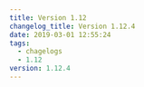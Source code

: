```yaml
---
title: Version 1.12
changelog_title: Version 1.12.4
date: 2019-03-01 12:55:24
tags:
  - chagelogs
  - 1.12
version: 1.12.4
---
```


<script src="https://gist.github.com/spinnaker-release/381d84f5da5242c4d371ad3fbaaafc53.js"/>
